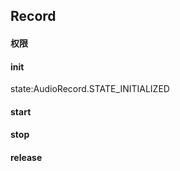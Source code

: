 ## Record

####  权限

> <uses-permission android:name="android.permission.RECORD_AUDIO" />

#### init

state:AudioRecord.STATE_INITIALIZED

#### start

#### stop

#### release